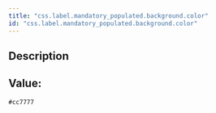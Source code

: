 ```yaml
---
title: "css.label.mandatory_populated.background.color"
id: "css.label.mandatory_populated.background.color"
---
```

## Description



## Value: 
```
#cc7777
```